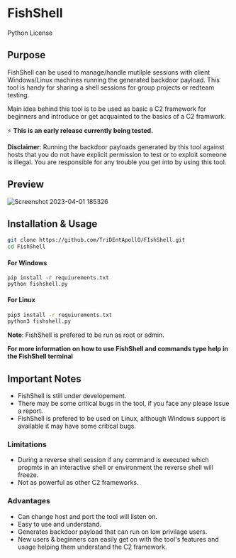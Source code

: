 
# FishShell
Python   License 

## Purpose

FishShell can be used to manage/handle mutilple sessions with client Windows/Linux machines running the generated backdoor payload. This tool is handy for sharing a shell sessions for group projects or redteam testing.

Main idea behind this tool is to be used as basic a C2 framework for beginners and introduce or get acquainted to the basics of a C2 framwork.

⚡ **This is an early release currently being tested.**


**Disclaimer**: Running the backdoor payloads generated by this tool against hosts that you do not have explicit permission to test or to exploit someone is illegal. You are responsible for any trouble you get into by using this tool.

## Preview

![Screenshot 2023-04-01 185326](https://user-images.githubusercontent.com/68052236/229291681-f3de8eea-235c-4370-a4a7-1d7366753850.png)

## Installation & Usage

```bash
git clone https://github.com/TriDEntApollO/FIshShell.git
cd FishShell
```

#### For Windows

```batch
pip install -r requiurements.txt
python fishshell.py
```

#### For Linux

```bash
pip3 install -r requiurements.txt
python3 fishshell.py
```

**Note**: FishShell is prefered to be run as root or admin.

**For more information on how to use FishShell and commands type help in the FishShell terminal**


## Important Notes

- FishShell is still under developement.
- There may be some critical bugs in the tool, if you face any please issue a report.
- FishShell is prefered to be used on Linux, although Windows support is available it may have some critical bugs.

### Limitations

- During a reverse shell session if any command is executed which propmts in an interactive shell or environment the reverse shell will freeze.
- Not as powerful as other C2 frameworks.

### Advantages

- Can change host and port the tool will listen on.
- Easy to use and understand.
- Generates backdoor payload that can run on low privilage users.
- New users & beginners can easily get on with the tool's features and usage helping them understand the C2 framework.